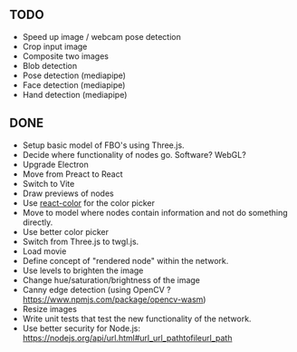 ## TODO

- Speed up image / webcam pose detection
- Crop input image
- Composite two images
- Blob detection
- Pose detection (mediapipe)
- Face detection (mediapipe)
- Hand detection (mediapipe)

## DONE

- Setup basic model of FBO's using Three.js.
- Decide where functionality of nodes go. Software? WebGL?
- Upgrade Electron
- Move from Preact to React
- Switch to Vite
- Draw previews of nodes
- Use [react-color](https://casesandberg.github.io/react-color/) for the color picker
- Move to model where nodes contain information and not do something directly.
- Use better color picker
- Switch from Three.js to twgl.js.
- Load movie
- Define concept of "rendered node" within the network.
- Use levels to brighten the image
- Change hue/saturation/brightness of the image
- Canny edge detection (using OpenCV ? https://www.npmjs.com/package/opencv-wasm)
- Resize images
- Write unit tests that test the new functionality of the network.
- Use better security for Node.js: https://nodejs.org/api/url.html#url_url_pathtofileurl_path

